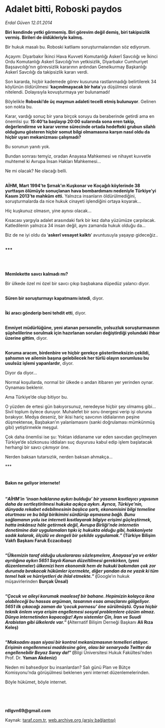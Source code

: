 # Adalet bitti, Roboski paydos

*Erdal Güven 12.01.2014*

<div class="yazi"><p><b>Biri kendinde yetki görmemiş. Biri görevim değil demiş, biri takipsizlik vermiş. Birileri de öldükleriyle kalmış.</b></p>
<p>Bir hukuk masalı bu. Roboski katliamı soruşturmalarından söz ediyorum. </p>
<p>Açayım: Diyarbakır İkinci Hava Kuvveti Komutanlığı Askerî Savcılığı ve İkinci Ordu Komutanlığı Askerî Savcılığı’nın yetkisizlik, Diyarbakır Cumhuriyet Başsavcılığı’nın görevsizlik kararının ardından Genelkurmay Başkanlığı Askerî Savcılığı da takipsizlik kararı verdi.</p>
<p>Son kararda, hiçbir kademede görev kusuruna rastlanmadığı belirtilerek 34 köylünün öldürülmesi ‘<b>kaçınılmayacak bir hata</b>’ya düşülmesi olarak nitelendi. Dolayısıyla kovuşturmaya yer bulunamadı!</p>
<p>Böylelikle <b>Roboski’de üç maymun adaleti tecelli etmiş bulunuyor</b>. Gelinen son nokta bu.</p>
<p>Karar, vardığı sonuç bir yana birçok soruyu da beraberinde getirdi ama en önemlisi şu: <b>15:40’ta başlayıp 20:00 sularında sona eren takip, değerlendirme ve karar verme sürecinde ortada hedefteki grubun silahlı olduğunu gösteren hiçbir somut bilgi olmamasına karşın nasıl oldu da hiçbir uyarı mekanizması çalışmadı?</b></p>
<p>Bu sorunun yanıtı yok.</p>
<p>Bundan sonrası temyiz, oradan Anayasa Mahkemesi ve nihayet kuvvetle muhtemel ki Avrupa İnsan Hakları Mahkemesi... </p>
<p>Ne mi olacak? Ne olacağı belli. </p>
<p><b><br/>AİHM, Mart 1994’te </b><b>Şırnak’ın Kuşkonar ve Koçağılı köylerinde 38 yurttaşın ölümüyle sonuçlanan hava bombardımanı nedeniyle Türkiye’yi Kasım 2013’te mahkûm etti.</b> Yalnızca insanların öldürülmediğini, soruşturmalarda da nice hukuk cinayeti işlendiğini ortaya koyarak...</p>
<p>Hiç kuşkunuz olmasın, yine aynısı olacak...</p>
<p>Kısacası yargıyla adalet arasındaki fark bir kez daha yüzümüze çarpılacak. Katledilenin yalnızca 34 insan değil, aynı zamanda hukuk olduğu da...</p>
<p>Biz de ne iyi oldu da<b> </b>‘<b>askerî vesayet kalktı</b>’ avuntusuyla yaşayıp gideceğiz.. </p>
<p><b><br/>***</b></p>
<p><b> </b></p>
<p><b><br/>Memlekette savcı kalmadı mı?</b></p>
<p>Bir ülkede özel mi özel bir savcı çıkıp başbakana düpedüz yalancı diyor. </p>
<p><b><br/>Süren bir soruşturmayı kapatmamı istedi</b>, diyor. </p>
<p><b><br/>İki aracı gönderip beni tehdit etti</b>, diyor. </p>
<p><b><br/>Emniyet müdürlüğüne, yeni atanan personelin, yolsuzluk soruşturmasının şüphelilerine sorulmak için hazırlanan soruları değiştirdiği yolundaki ihbar üzerine gittim</b>, diyor. </p>
<p><b><br/>Koruma aracım, birdenbire ve hiçbir gerekçe gösterilmeksizin çekildi, şahsımın ve ailemin başına gelebilecek her türlü olayın sorumlusu bu usulsüz işlemi yapanlardır</b>, diyor.</p>
<p>Diyor da diyor...</p>
<p>Normal koşullarda, normal bir ülkede o andan itibaren yer yerinden oynar. Oynaması beklenir.</p>
<p>Ama Türkiye’de olup bitiyor bu. </p>
<p>O yüzden de ertesi gün bakıyorsunuz, neredeyse hiçbir şey olmamış gibi... Sivil toplum öylece duruyor. Muhalefet bir soru önergesi verip işi oluruna bırakıyor. Medya deseniz, bir ikisi hariç savcının iddialarının peşine düşmektense, Başbakan’ın yalanlamasını (sanki doğrulaması mümkünmüş gibi) yetiştirmekle meşgul.</p>
<p>Çok daha önemlisi ise şu: Yoktan iddianame var eden savcıdan geçilmeyen Türkiye’de sözkonusu iddiaları suç duyurusu kabul edip işlem başlatacak herhangi bir savcı çıkmıyor öne. </p>
<p>Nerden baksan tutarsızlık, nerden baksan ahmakça...</p>
<p>***</p>
<h4><strong><br/>Bakın ne geliyor internete!</strong><strong></strong></h4>
<p><strong><br/>“<i>AİHM’in ‘</i></strong><strong><i>insan haklarına aykırı bulduğu</i></strong><strong><i>’ bir yasanın kısıtlayıcı yapısının daha da sertleştirilmesi hukuka açıkça aykırı. Ayrıca, Türkiye’nin, dünyada rekabet edebilmesinin başlıca şartı, ekonomisini bilgi temeline oturtması ve bu bilgi birikimini sürdürüp aşmasına bağlı. Bunu sağlamanın yolu ise interneti kısıtlayarak bilgiye erişimi güçleştirmek, hatta imkânsız hâle getirmek değil, Avrupa Birliği’nde internetin denetimine dair uygulamaları tıpkı iç hukukta olduğu gibi, hakkaniyete sadık kalarak, ölçülü ve dengeli bir şekilde uygulamak.</i></strong><strong>”</strong><strong> </strong><strong>(</strong><strong>Türkiye Bilişim Vakfı Başkanı Faruk Eczacıbaşı</strong><strong>)</strong><strong></strong></p>
<p><strong><br/>“<i>Ülkemizin taraf olduğu uluslararası sözleşmelere, Anayasa’ya ve erkler ayrılığına aykırı 5651 Sayılı Kanun düzeltilmesi gerekirken, </i>(yeni düzenlemeler)<i> ülkemizi hem ekonomik hem de hukuki bakımdan çok zor durumda bırakacak hükümler içermekte, diğer yandan da ne yazık ki tüm temel hak ve hürriyetleri de ihlal etmekte.</i>”</strong><strong> </strong><strong>(</strong>Google’ın hukuk müşavirlerinden <strong>Burçak Ünsal</strong><strong>) </strong><strong></strong></p>
<p><strong><br/>“<i>Çocuk ve aileyi korumak maalesef bir bahane. Hepimizin kolayca ikna olabileceği bu hassas argüman, tasarının esas amaçlarını gölgeliyor. 5651 ilk çıkacağı zaman da ‘çocuk pornosu’ öne sürülmüştü. Oysa hiçbir teknik önlem veya erişim engellemesi sosyal problemlere çözüm olmaz. Dünya internetinden kopacağız! Aynı sistemler Çin, İran ve Suudi Arabistan gibi ülkelerde var.</i>” </strong><strong>(</strong>Alternatif Bilişim Derneği Başkanı <strong>Ali Rıza Keleş</strong><strong>)</strong><strong></strong></p>
<p><strong><br/>“<i>Maksadını aşan siyasi bir kontrol mekanizmasının temelleri atılıyor. Erişimin engellenmesi maddesine göre, olası bir senaryoda Twitter da engellenebilir Beyaz Saray da!</i>”</strong><strong> </strong><strong>(</strong>Bilgi Üniversitesi Hukuk Fakültesi’nden Prof. Dr. <strong>Yaman Akdeniz</strong><strong>)</strong><strong></strong></p>
<p>Neden mi bahsediyor bu insanlardan? Salı günü Plan ve Bütçe Komisyonu’nda görüşülmesi beklenen yeni internet düzenlemelerinden.</p>
<p>Böyle hükümet, böyle internet. </p>
<p><b> </b></p>
<p><b> </b></p>
<p><b>rdlgvn69@gmail.com</b></p>
</div>

Kaynak: [taraf.com.tr](http://www.taraf.com.tr:80/erdal-guven/makale-adalet-bitti-roboski-paydos.htm), [web.archive.org (arşiv bağlantısı)](http://web.archive.org/web/20140114013346/http://www.taraf.com.tr:80/erdal-guven/makale-adalet-bitti-roboski-paydos.htm)
